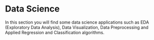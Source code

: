 # Data Science 

In this section you will find some data science applications such as EDA (Exploratory Data Analysis), Data Visualization, Data Preprocessing and Applied Regression and Classification algorithms.
